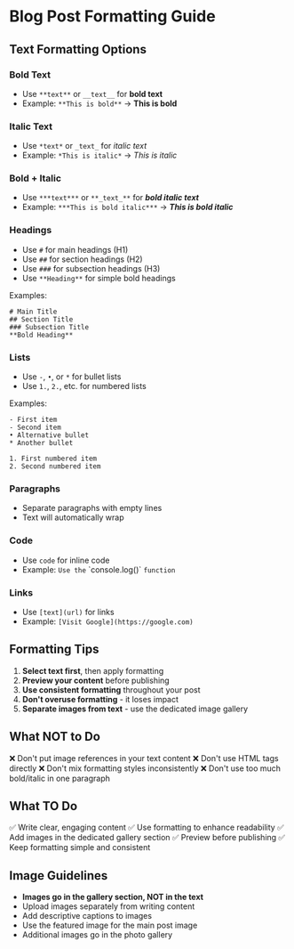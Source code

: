 # Blog Post Formatting Guide

## Text Formatting Options

### Bold Text
- Use `**text**` or `__text__` for **bold text**
- Example: `**This is bold**` → **This is bold**

### Italic Text  
- Use `*text*` or `_text_` for *italic text*
- Example: `*This is italic*` → *This is italic*

### Bold + Italic
- Use `***text***` or `**_text_**` for ***bold italic text***
- Example: `***This is bold italic***` → ***This is bold italic***

### Headings
- Use `#` for main headings (H1)
- Use `##` for section headings (H2)  
- Use `###` for subsection headings (H3)
- Use `**Heading**` for simple bold headings

Examples:
```
# Main Title
## Section Title  
### Subsection Title
**Bold Heading**
```

### Lists
- Use `-`, `•`, or `*` for bullet lists
- Use `1.`, `2.`, etc. for numbered lists

Examples:
```
- First item
- Second item
• Alternative bullet
* Another bullet

1. First numbered item
2. Second numbered item
```

### Paragraphs
- Separate paragraphs with empty lines
- Text will automatically wrap

### Code
- Use `code` for inline code
- Example: `Use the` \`console.log()\` `function`

### Links
- Use `[text](url)` for links
- Example: `[Visit Google](https://google.com)`

## Formatting Tips

1. **Select text first**, then apply formatting
2. **Preview your content** before publishing
3. **Use consistent formatting** throughout your post
4. **Don't overuse formatting** - it loses impact
5. **Separate images from text** - use the dedicated image gallery

## What NOT to Do

❌ Don't put image references in your text content
❌ Don't use HTML tags directly
❌ Don't mix formatting styles inconsistently
❌ Don't use too much bold/italic in one paragraph

## What TO Do  

✅ Write clear, engaging content
✅ Use formatting to enhance readability
✅ Add images in the dedicated gallery section
✅ Preview before publishing
✅ Keep formatting simple and consistent

## Image Guidelines

- **Images go in the gallery section, NOT in the text**
- Upload images separately from writing content
- Add descriptive captions to images
- Use the featured image for the main post image
- Additional images go in the photo gallery
